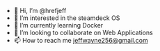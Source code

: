- 👋 Hi, I’m @hrefjeff
- 👀 I’m interested in the steamdeck OS
- 🌱 I’m currently learning Docker
- 💞️ I’m looking to collaborate on Web Applications
- 📫 How to reach me jeffwayne256@gmail.com

<!---
hrefjeff/hrefjeff is a ✨ special ✨ repository because its `README.md` (this file) appears on your GitHub profile.
You can click the Preview link to take a look at your changes.
--->
